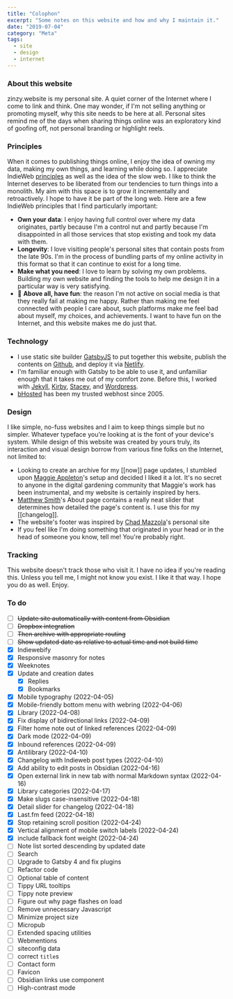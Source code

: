 ```yaml
---
title: "Colophon"
excerpt: "Some notes on this website and how and why I maintain it."
date: "2019-07-04"
category: "Meta"
tags:
  - site
  - design
  - internet 
---
```

### About this website
zinzy.website is my personal site. A quiet corner of the Internet where I come to link and think. One may wonder, if I'm not selling anything or promoting myself, why this site needs to be here at all. Personal sites remind me of the days when sharing things online was an exploratory kind of goofing off, not personal branding or highlight reels.

### Principles
When it comes to publishing things online, I enjoy the idea of owning my data, making my own things, and learning while doing so. I appreciate IndieWeb [principles](https://indieweb.org/principles) as well as the idea of the slow web. I like to think the Internet deserves to be liberated from our tendencies to turn things into a monolith. My aim with this space is to grow it incrementally and retroactively. I hope to have it be part of the long web. Here are a few IndieWeb principles that I find particularly important:

- **Own your data**: I enjoy having full control over where my data originates, partly because I'm a control nut and partly because I'm disappointed in all those services that stop existing and took my data with them.
- **Longevity**: I love visiting people's personal sites that contain posts from the late 90s. I'm in the process of bundling parts of my online activity in this format so that it can continue to exist for a long time. 
- **Make what you need**: I love to learn by solving my own problems. Building my own website and finding the tools to help me design it in a particular way is very satisfying.
- 🎉 **Above all, have fun**: the reason I'm not active on social media is that they really fail at making me happy. Rather than making me feel connected with people I care about, such platforms make me feel bad about myself, my choices, and achievements. I want to have fun on the Internet, and this website makes me do just that.

### Technology
- I use static site builder [GatsbyJS](https://www.gatsbyjs.com/) to put together this website, publish the contents on [Github](https://github.com/zinzy/zinzy.website), and deploy it via [Netlify](https://www.netlify.com/).
- I'm familiar enough with Gatsby to be able to use it, and unfamiliar enough that it takes me out of my comfort zone. Before this, I worked with [Jekyll](https://jekyllrb.com/), [Kirby](https://getkirby.com/), [Stacey](http://beta.staceyapp.com/), and [Wordpress](https://wordpress.org/). 
- [bHosted](https://www.bhosted.nl/) has been my trusted webhost since 2005.

### Design
I like simple, no-fuss websites and I aim to keep things simple but no simpler. Whatever typeface you're looking at is the font of your device's system. While design of this website was created by yours truly, its interaction and visual design borrow from various fine folks on the Internet, not limited to: 

- Looking to create an archive for my [[now]] page updates, I stumbled upon [Maggie Appleton](https://maggieappleton.com/now)'s setup and decided I liked it a lot. It's no secret to anyone in the digital gardening community that Maggie's work has been instrumental, and my website is certainly inspired by hers.
- [Matthew Smith](https://matthewsmith.website/about)'s About page contains a really neat slider that determines how detailed the page's content is. I use this for my [[changelog]].
- The website's footer was inspired by [Chad Mazzola](https://chad.is/)'s personal site
- If you feel like I'm doing something that originated in your head or in the head of someone you know, tell me! You're probably right.


### Tracking
This website doesn't track those who visit it. I have no idea if you're reading this. Unless you tell me, I might not know you exist. I like it that way. I hope you do as well. Enjoy.


### To do    
- [ ] ~~Update site automatically with content from Obsidian~~
- [ ] ~~Dropbox integration~~
- [ ] ~~Then archive with appropriate routing~~
- [ ] ~~Show updated date as relative to actual time and not build time~~
- [x] Indiewebify 
- [x] Responsive masonry for notes 
- [x] Weeknotes
- [x] Update and creation dates 
  - [x] Replies
  - [x] Bookmarks 
- [x] Mobile typography (2022-04-05) 
- [x] Mobile-friendly bottom menu with webring (2022-04-06) 
- [x] Library (2022-04-08) 
- [x] Fix display of bidirectional links (2022-04-09)
- [x] Filter home note out of linked references (2022-04-09)
- [x] Dark mode (2022-04-09)
- [x] Inbound references (2022-04-09)
- [x] Antilibrary (2022-04-10)
- [x] Changelog with Indieweb post types (2022-04-10)
- [x] Add ability to edit posts in Obsidian (2022-04-16)
- [x] Open external link in new tab with normal Markdown syntax (2022-04-16)
- [x] Library categories (2022-04-17) 
- [x] Make slugs case-insensitive (2022-04-18) 
- [x] Detail slider for changelog (2022-04-18)
- [x] Last.fm feed (2022-04-18)
- [x] Stop retaining scroll position  (2022-04-24)
- [x] Vertical alignment of mobile switch labels (2022-04-24)
- [x] include fallback font weight (2022-04-24)
- [ ] Note list sorted descending by updated date
- [ ] Search
- [ ] Upgrade to Gatsby 4 and fix plugins 
- [ ] Refactor code 
- [ ] Optional table of content
- [ ] Tippy URL tooltips
- [ ] Tippy note preview 
- [ ] Figure out why page flashes on load
- [ ] Remove unnecessary Javascript
- [ ] Minimize project size
- [ ] Micropub 
- [ ] Extended spacing utilities
- [ ] Webmentions
- [ ] siteconfig data
- [ ] correct `title`s 
- [ ] Contact form
- [ ] Favicon
- [ ] Obsidian links use <Link/> component
- [ ] High-contrast mode